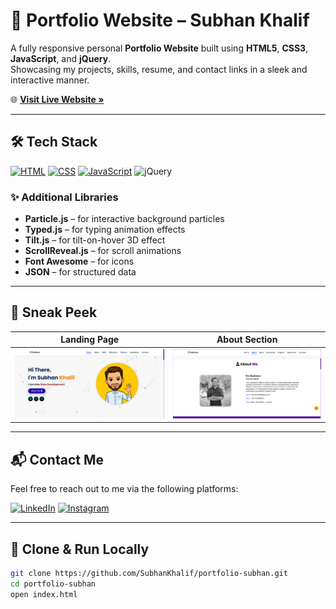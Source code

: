 # 🚀 Portfolio Website – Subhan Khalif

A fully responsive personal **Portfolio Website** built using **HTML5**, **CSS3**, **JavaScript**, and **jQuery**.  
Showcasing my projects, skills, resume, and contact links in a sleek and interactive manner.

🌐 **[Visit Live Website »](https://subhan-khalif-portfolio.vercel.app/)**

---

## 🛠 Tech Stack

[![HTML](https://img.shields.io/badge/HTML5-%23E34F26.svg?style=for-the-badge&logo=html5&logoColor=white)](#)
[![CSS](https://img.shields.io/badge/CSS3-%231572B6.svg?style=for-the-badge&logo=css3&logoColor=white)](#)
[![JavaScript](https://img.shields.io/badge/JavaScript-%23323330.svg?style=for-the-badge&logo=javascript&logoColor=%23F7DF1E)](#)
![jQuery](https://img.shields.io/badge/jQuery-%230769AD.svg?style=for-the-badge&logo=jquery&logoColor=white)

### ✨ Additional Libraries

- **Particle.js** – for interactive background particles
- **Typed.js** – for typing animation effects
- **Tilt.js** – for tilt-on-hover 3D effect
- **ScrollReveal.js** – for scroll animations
- **Font Awesome** – for icons
- **JSON** – for structured data

---

## 📸 Sneak Peek

| Landing Page | About Section |
|--------------|----------------|
| ![mockup720](assets/images/gitscreenshot/home.png) | ![ss](assets/images/gitscreenshot/about.png) |

---

## 📬 Contact Me

Feel free to reach out to me via the following platforms:

[![LinkedIn](https://img.shields.io/badge/LinkedIn-0077B5?style=for-the-badge&logo=linkedin&logoColor=white)]([https://www.linkedin.com/in/subhan-khalif](https://www.linkedin.com/in/subhan-khalif-8636842a3/))
[![Instagram](https://img.shields.io/badge/Instagram-E4405F?style=for-the-badge&logo=instagram&logoColor=white)]([https://www.instagram.com/subhan.khalif](https://www.instagram.com/subhan_khalif))

---

## 📁 Clone & Run Locally

```bash
git clone https://github.com/SubhanKhalif/portfolio-subhan.git
cd portfolio-subhan
open index.html

